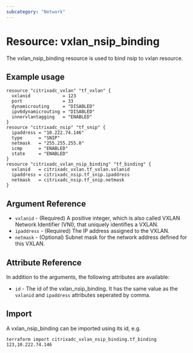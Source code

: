 ```yaml
---
subcategory: "Network"
---
```


# Resource: vxlan_nsip_binding

The vxlan_nsip_binding resource is used to bind nsip to vxlan resource.


## Example usage

```hcl
resource "citrixadc_vxlan" "tf_vxlan" {
  vxlanid            = 123
  port               = 33
  dynamicrouting     = "DISABLED"
  ipv6dynamicrouting = "DISABLED"
  innervlantagging   = "ENABLED"
}
resource "citrixadc_nsip" "tf_snip" {
  ipaddress = "10.222.74.146"
  type      = "SNIP"
  netmask   = "255.255.255.0"
  icmp      = "ENABLED"
  state     = "ENABLED"
}
resource "citrixadc_vxlan_nsip_binding" "tf_binding" {
  vxlanid   = citrixadc_vxlan.tf_vxlan.vxlanid
  ipaddress = citrixadc_nsip.tf_snip.ipaddress
  netmask   = citrixadc_nsip.tf_snip.netmask
}
```


## Argument Reference

* `vxlanid` - (Required) A positive integer, which is also called VXLAN Network Identifier (VNI), that uniquely identifies a VXLAN.
* `ipaddress` - (Required) The IP address assigned to the VXLAN.
* `netmask` - (Optional) Subnet mask for the network address defined for this VXLAN.


## Attribute Reference

In addition to the arguments, the following attributes are available:

* `id` - The id of the vxlan_nsip_binding. It has the same value as the `vxlanid` and `ipaddress` attributes seperated by comma.


## Import

A vxlan_nsip_binding can be imported using its id, e.g.

```shell
terraform import citrixadc_vxlan_nsip_binding.tf_binding 123,10.222.74.146
```
